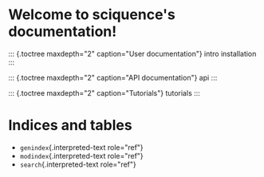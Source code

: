 Welcome to sciquence\'s documentation!
======================================

::: {.toctree maxdepth="2" caption="User documentation"}
intro installation
:::

::: {.toctree maxdepth="2" caption="API documentation"}
api
:::

::: {.toctree maxdepth="2" caption="Tutorials"}
tutorials
:::

Indices and tables
==================

-   `genindex`{.interpreted-text role="ref"}
-   `modindex`{.interpreted-text role="ref"}
-   `search`{.interpreted-text role="ref"}
